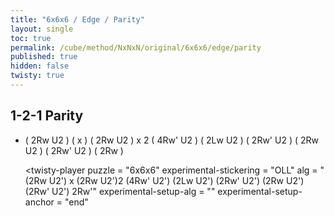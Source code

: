 ```yaml
---
title: "6x6x6 / Edge / Parity"
layout: single
toc: true
permalink: /cube/method/NxNxN/original/6x6x6/edge/parity
published: true
hidden: false
twisty: true
---
```


<head>
  <base target="_blank">
  <link
    rel   = "stylesheet"
    type  = "text/css"
    href  = "/assets/css/twisty/NxNxN/6x6x6.css"
  >
  <script
    src   = "https://cdn.cubing.net/js/cubing/twisty"
    type  = "module"
    defer
  ></script>
</head>



## 1-2-1 Parity

- ( 2Rw U2 ) ( x ) ( 2Rw U2 ) x 2 ( 4Rw' U2 ) ( 2Lw U2 ) ( 2Rw' U2 ) ( 2Rw U2 ) ( 2Rw' U2 ) ( 2Rw )

  <twisty-player
    puzzle                    = "6x6x6"
    experimental-stickering   = "OLL"
    alg                       = "(2Rw U2') x (2Rw U2')2 (4Rw' U2') (2Lw U2') (2Rw' U2') (2Rw U2') (2Rw' U2') 2Rw'"
    experimental-setup-alg    = ""
    experimental-setup-anchor = "end"
  ></twisty-player>
